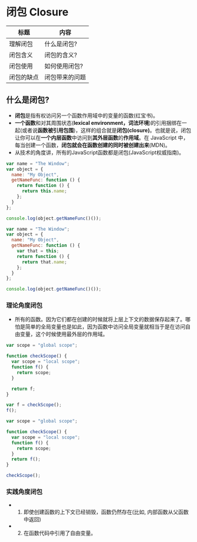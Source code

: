 # 闭包 Closure

| 标题 | 内容 |
| --- | --- |
| 理解闭包 | 什么是闭包? |
| 闭包含义 | 闭包的含义? |
| 闭包使用 | 如何使用闭包? |
| 闭包的缺点 | 闭包带来的问题 |

## 什么是闭包?
- **闭包**是指有权访问另一个函数作用域中的变量的函数(红宝书)。
- **一个函数**和对其周围状态(**lexical environment，词法环境**)的引用捆绑在一起(或者说**函数被引用包围**)，这样的组合就是**闭包(closure)**。也就是说，闭包让你可以在**一个内层函数**中访问到**其外层函数**的**作用域**。在 JavaScript 中，每当创建一个函数，**闭包就会在函数创建的同时被创建出来**(MDN)。
- 从技术的角度讲，所有的JavaScript函数都是闭包(JavaScript权威指南)。

```javascript
var name = "The Window";
var object = {
  name: "My Object",
  getNameFunc: function () {
    return function () {
      return this.name;
    };
  }
};

console.log(object.getNameFunc()());
```

```javascript
var name = "The Window";
var object = {
  name: "My Object",
  getNameFunc: function () {
    var that = this;
    return function () {
      return that.name;
    };
  }
};

console.log(object.getNameFunc()());
```

### 理论角度闭包

- 所有的函数。因为它们都在创建的时候就将上层上下文的数据保存起来了。哪怕是简单的全局变量也是如此，因为函数中访问全局变量就相当于是在访问自由变量，这个时候使用最外层的作用域。

```javascript
var scope = "global scope";

function checkScope() {
  var scope = "local scope";
  function f() {
    return scope;
  }

  return f;
}

var f = checkScope();
f();
```

```javascript
var scope = "global scope";

function checkScope() {
  var scope = "local scope";
  function f() {
    return scope;
  }
  return f();
}

checkScope();
```

### 实践角度闭包

- 1. 即使创建函数的上下文已经销毁，函数仍然存在(比如, 内部函数从父函数中返回)
- 2. 在函数代码中引用了自由变量。

```javascript
```